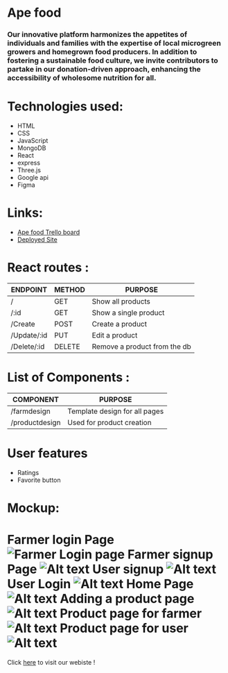 # Ape food
### Our innovative platform harmonizes the appetites of individuals and families with the expertise of local microgreen growers and homegrown food producers. In addition to fostering a sustainable food culture, we invite contributors to partake in our donation-driven approach, enhancing the accessibility of wholesome nutrition for all.

# Technologies used:
* HTML 
* CSS
* JavaScript
* MongoDB
* React
* express
* Three.js
* Google api
* Figma

# Links: 
- [Ape food Trello board](https://trello.com/b/2Nur9hRb/apefoodnet)
- [Deployed Site](https://u3proapefe.vercel.app/)


# React routes :
| ENDPOINT         | METHOD        | PURPOSE |
|------------------|-------------|---------|
|/            |  GET        | Show all products |
|/:id      |    GET     | Show a single product |
|/Create     |  POST   |  Create a product |
|/Update/:id      |  PUT    | Edit a product |
|/Delete/:id       |  DELETE       | Remove a product from the db |

# List of Components :
| COMPONENT        |    PURPOSE    |
|------------------|---------|
|/farmdesign        | Template design for all pages |
|/productdesign      | Used for  product creation |


# User features
- Ratings
- Favorite button

# Mockup:

# Farmer login Page  ![Farmer Login page](<images/farmer login page.png>)  Farmer signup Page ![Alt text](<images/farmer Signup page.png>) User signup ![Alt text](<images/User signup page.png>) User Login ![Alt text](<images/User login page.png>) Home Page ![Alt text](<images/Home page.png>) Adding a product page ![Alt text](images/Frame.png) Product page for farmer ![Alt text](<images/Product page for farmer.png>) Product page for user ![Alt text](<images/Product page for user.png>)

Click [here]() to visit our webiste !
